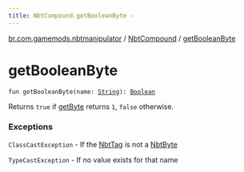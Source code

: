 ```yaml
---
title: NbtCompound.getBooleanByte - 
---
```


[br.com.gamemods.nbtmanipulator](../index.html) / [NbtCompound](index.html) / [getBooleanByte](./get-boolean-byte.html)

# getBooleanByte

`fun getBooleanByte(name: `[`String`](https://kotlinlang.org/api/latest/jvm/stdlib/kotlin/-string/index.html)`): `[`Boolean`](https://kotlinlang.org/api/latest/jvm/stdlib/kotlin/-boolean/index.html)

Returns `true` if [getByte](get-byte.html) returns `1`, `false` otherwise.

### Exceptions

`ClassCastException` - If the [NbtTag](../-nbt-tag.html) is not a [NbtByte](../-nbt-byte/index.html)

`TypeCastException` - If no value exists for that name